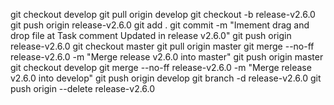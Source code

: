 git checkout develop
git pull origin develop
git checkout -b release-v2.6.0
git push origin release-v2.6.0
git add .
git commit -m "Imement drag and drop file at Task comment Updated in release v2.6.0"
git push origin release-v2.6.0
git checkout master
git pull origin master
git merge --no-ff release-v2.6.0 -m "Merge release v2.6.0 into master"
git push origin master
git checkout develop
git merge --no-ff release-v2.6.0 -m "Merge release v2.6.0 into develop"
git push origin develop
git branch -d release-v2.6.0
git push origin --delete release-v2.6.0

